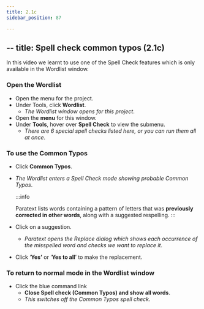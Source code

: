 ```yaml
---
title: 2.1c
sidebar_position: 87

---
```




## -- title: Spell check common typos (2.1c)


In this video we learnt to use one of the Spell Check features which is only available in the Wordlist window.


### Open the Wordlist

- Open the menu for the project.
- Under Tools, click **Wordlist**.
	- _The Wordlist window opens for this project_.
- Open the **menu** for this window.
- Under **Tools**, hover over **Spell Check** to view the submenu.
	- _There are 6 special spell checks listed here, or you can run them all at once_.

### To use the Common Typos

- Click **Common Typos**.
- _The Wordlist enters a Spell Check mode showing probable Common Typos_.

	:::info


	Paratext lists words containing a pattern of letters that was **previously corrected in other words**, along with a suggested respelling. :::

- Click on a suggestion.
	- _Paratext opens the Replace dialog which shows each occurrence of the misspelled word and checks we want to replace it_.
- Click ‘**Yes’** or ‘**Yes to all**’ to make the replacement.

### To return to normal mode in the Wordlist window

- Click the blue command link
	- **Close Spell check (Common Typos) and show all words**.
	- _This switches off the Common Typos spell check_.
